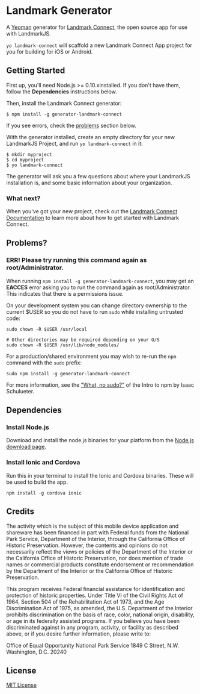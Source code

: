 # Landmark Generator

A [Yeoman](http://yeoman.io) generator for [Landmark Connect](http://getlandmarkproject.com), the open source app for use with LandmarkJS.

`yo landmark-connect` will scaffold a new Landmark Connect App project for you for building for iOS or Android.

## Getting Started

First up, you'll need Node.js >= 0.10.xinstalled. If you don't have them, follow the **Dependencies** instructions below.

Then, install the Landmark Connect generator:

````
$ npm install -g generator-landmark-connect
````

If you see errors, check the [problems](#err-please-try-running-this-command-again-as-rootadministrator) section below.

With the generator installed, create an empty directory for your new LandmarkJS Project, and run `yo landmark-connect` in it:

````
$ mkdir myproject
$ cd myproject
$ yo landmark-connect
````

The generator will ask you a few questions about where your LandmarkJS installation is, and some basic information about your organization.

### What next?

When you've got your new project, check out the [Landmark Connect Documentation](http://getlandmarkproject.com/docs/app) to learn more about how to get started with Landmark Connect.

## Problems?

### ERR! Please try running this command again as root/Administrator.

When running `npm install -g generator-landmark-connect`, you may get an **EACCES** error asking you to run the command again as root/Administrator. This indicates that there is a permissions issue.

On your development system you can change directory ownership to the current $USER so you do not have to run `sudo` while installing untrusted code:

````
sudo chown -R $USER /usr/local

# Other directories may be required depending on your O/S
sudo chown -R $USER /usr/lib/node_modules/
````

For a production/shared environment you may wish to re-run the `npm` command with the `sudo` prefix:

````
sudo npm install -g generator-landmark-connect
````

For more information, see the ["What, no sudo?"](http://foohack.com/2010/08/intro-to-npm/#what_no_sudo) of the Intro to npm by Isaac Schulueter.



## Dependencies

### Install Node.js

Download and install the node.js binaries for your platform from the [Node.js download page](http://nodejs.org/download/).

### Install Ionic and Cordova

Run this in your terminal to install the Ionic and Cordova binaries. These will be used to build the app.

````
npm install -g cordova ionic
````


## Credits

The activity which is the subject of this mobile device application
and shareware has been financed in part with Federal funds from the
National Park Service, Department of the Interior, through the
California Office of Historic Preservation. However, the contents
and opinions do not necessarily reflect the views or policies of the
Department of the Interior or the California Office of Historic
Preservation, nor does mention of trade names or commercial products
constitute endorsement or recommendation by the Department of the
Interior or the California Office of Historic Preservation.
 
This program receives Federal financial assistance for identification
and protection of historic properties. Under Title VI of the Civil
Rights Act of 1964, Section 504 of the Rehabilitation Act of 1973,
and the Age Discrimination Act of 1975, as amended, the U.S.
Department of the Interior prohibits discrimination on the basis of
race, color, national origin, disability, or age in its federally
assisted programs. If you believe you have been discriminated against
in any program, activity, or facility as described above, or if you
desire further information, please write to:

Office of Equal Opportunity
National Park Service
1849 C Street, N.W.
Washington, D.C. 20240


## License

[MIT License](http://en.wikipedia.org/wiki/MIT_License)
